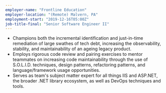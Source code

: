```yaml
---
employer-name: "Frontline Education"
employer-location: "(Remote) Malvern, PA"
employment-start: "2019-12-16T05:00Z"
job-title-final: "Senior Software Engineer II"
---
```


- Champions both the incremental identification and just-in-time remediation of large swathes of tech debt, increasing the observability, stability, and maintainability of an ageing legacy product.
- Employs rigorous code review and pairing exercises to mentor teammates on increasing code maintainability through the use of S.O.L.I.D. techniques, design patterns, refactoring patterns, and language/framework usage opportunities.
- Serves as team's subject matter expert for all things IIS and ASP.NET, the broader .NET library ecosystem, as well as DevOps techniques and tools.
